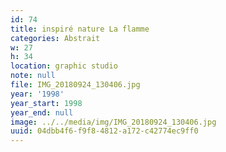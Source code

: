 ```yaml
---
id: 74
title: inspiré nature La flamme
categories: Abstrait
w: 27
h: 34
location: graphic studio
note: null
file: IMG_20180924_130406.jpg
year: '1998'
year_start: 1998
year_end: null
image: ../../media/img/IMG_20180924_130406.jpg
uuid: 04dbb4f6-f9f8-4812-a172-c42774ec9ff0
---
```


